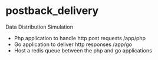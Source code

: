 # postback_delivery

Data Distribution Simulation
- Php application to handle http post requests /app/php
- Go application to deliver http responses /app/go
- Host a redis queue between the php and go applications
